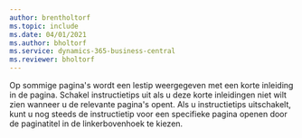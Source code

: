 ```yaml
---
author: brentholtorf
ms.topic: include
ms.date: 04/01/2021
ms.author: bholtorf
ms.service: dynamics-365-business-central
ms.reviewer: bholtorf
---
```

Op sommige pagina's wordt een lestip weergegeven met een korte inleiding in de pagina. Schakel instructietips uit als u deze korte inleidingen niet wilt zien wanneer u de relevante pagina's opent. Als u instructietips uitschakelt, kunt u nog steeds de instructietip voor een specifieke pagina openen door de paginatitel in de linkerbovenhoek te kiezen.  
